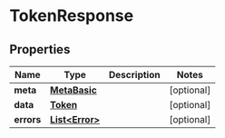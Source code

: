 

# TokenResponse


## Properties

Name | Type | Description | Notes
------------ | ------------- | ------------- | -------------
**meta** | [**MetaBasic**](MetaBasic.md) |  |  [optional]
**data** | [**Token**](Token.md) |  |  [optional]
**errors** | [**List&lt;Error&gt;**](Error.md) |  |  [optional]



